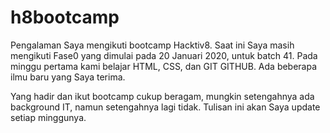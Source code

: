 # h8bootcamp
Pengalaman Saya mengikuti bootcamp Hacktiv8. Saat ini Saya masih mengikuti Fase0 yang dimulai pada 20 Januari 2020, untuk batch 41. Pada minggu pertama kami belajar HTML, CSS, dan GIT GITHUB. Ada beberapa ilmu baru yang Saya terima.

Yang hadir dan ikut bootcamp cukup beragam, mungkin setengahnya ada background IT, namun setengahnya lagi tidak. Tulisan ini akan Saya update setiap minggunya.

